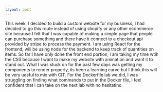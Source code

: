 ```yaml
---
layout: post
---
```


This week, I decided to build a custom website for my business, I had decided to go this route instead of using shopify or any other ecommerce site because I felt that I was capable of making a simple page that people can purchase something and there have it connect to a checkout api provided by stripe to process the payment. I am using React for the frontend, will be using node for the backend to keep track of quantities on items. So far I have only done the front end portion, I am taking my time wtih the CSS because I want to make my website with animation and want it to stand out. What I was stuck on for the past few days was getting my components to render properly, its been a learning curve but I think this will be very uesful to mix with CIT. For the Dockerfile lab we did, I was struggling on finding what commands to put in the Docker file, I feel confident that I can take on the next lab with no hesitatino. 